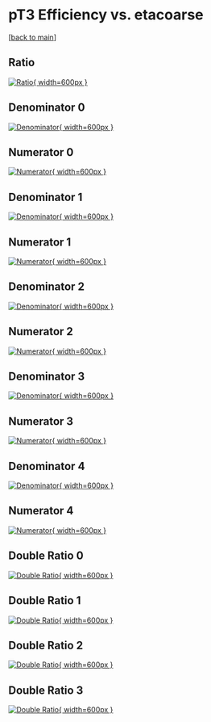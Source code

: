 # pT3 Efficiency vs. etacoarse

[[back to main](./)]



## Ratio

[![Ratio](../mtv/var/pT3_xtr_211_1_eff_etacoarse.png){ width=600px }](../mtv/var/pT3_xtr_211_1_eff_etacoarse.pdf)

## Denominator 0

[![Denominator](../mtv/den/pT3_xtr_211_1_eff_etacoarse_den0.png){ width=600px }](../mtv/den/pT3_xtr_211_1_eff_etacoarse_den0.pdf)

## Numerator 0

[![Numerator](../mtv/num/pT3_xtr_211_1_eff_etacoarse_num0.png){ width=600px }](../mtv/num/pT3_xtr_211_1_eff_etacoarse_num0.pdf)

## Denominator 1

[![Denominator](../mtv/den/pT3_xtr_211_1_eff_etacoarse_den1.png){ width=600px }](../mtv/den/pT3_xtr_211_1_eff_etacoarse_den1.pdf)

## Numerator 1

[![Numerator](../mtv/num/pT3_xtr_211_1_eff_etacoarse_num1.png){ width=600px }](../mtv/num/pT3_xtr_211_1_eff_etacoarse_num1.pdf)

## Denominator 2

[![Denominator](../mtv/den/pT3_xtr_211_1_eff_etacoarse_den2.png){ width=600px }](../mtv/den/pT3_xtr_211_1_eff_etacoarse_den2.pdf)

## Numerator 2

[![Numerator](../mtv/num/pT3_xtr_211_1_eff_etacoarse_num2.png){ width=600px }](../mtv/num/pT3_xtr_211_1_eff_etacoarse_num2.pdf)

## Denominator 3

[![Denominator](../mtv/den/pT3_xtr_211_1_eff_etacoarse_den3.png){ width=600px }](../mtv/den/pT3_xtr_211_1_eff_etacoarse_den3.pdf)

## Numerator 3

[![Numerator](../mtv/num/pT3_xtr_211_1_eff_etacoarse_num3.png){ width=600px }](../mtv/num/pT3_xtr_211_1_eff_etacoarse_num3.pdf)

## Denominator 4

[![Denominator](../mtv/den/pT3_xtr_211_1_eff_etacoarse_den4.png){ width=600px }](../mtv/den/pT3_xtr_211_1_eff_etacoarse_den4.pdf)

## Numerator 4

[![Numerator](../mtv/num/pT3_xtr_211_1_eff_etacoarse_num4.png){ width=600px }](../mtv/num/pT3_xtr_211_1_eff_etacoarse_num4.pdf)

## Double Ratio 0

[![Double Ratio](../mtv/ratio/pT3_xtr_211_1_eff_etacoarse_ratio0.png){ width=600px }](../mtv/ratio/pT3_xtr_211_1_eff_etacoarse_ratio0.pdf)

## Double Ratio 1

[![Double Ratio](../mtv/ratio/pT3_xtr_211_1_eff_etacoarse_ratio1.png){ width=600px }](../mtv/ratio/pT3_xtr_211_1_eff_etacoarse_ratio1.pdf)

## Double Ratio 2

[![Double Ratio](../mtv/ratio/pT3_xtr_211_1_eff_etacoarse_ratio2.png){ width=600px }](../mtv/ratio/pT3_xtr_211_1_eff_etacoarse_ratio2.pdf)

## Double Ratio 3

[![Double Ratio](../mtv/ratio/pT3_xtr_211_1_eff_etacoarse_ratio3.png){ width=600px }](../mtv/ratio/pT3_xtr_211_1_eff_etacoarse_ratio3.pdf)

